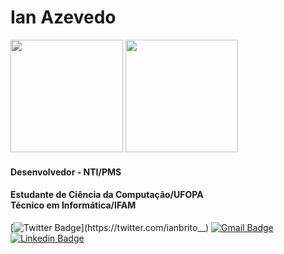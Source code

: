 # Ian Azevedo
<p>
  <img height="180em" src="https://github-readme-stats.vercel.app/api?username=ianbrito&show_icons=true&theme=dark&include_all_commits=true&count_private=true"/>
  <img height="180em" src="https://github-readme-stats.vercel.app/api/top-langs/?username=ianbrito&layout=compact&langs_count=7&theme=dark"/>
</p>

#### Desenvolvedor - NTI/PMS
#### Estudante de Ciência da Computação/UFOPA</br>Técnico em Informática/IFAM

[![Twitter Badge](https://img.shields.io/badge/-%40ianbrito____-blue?style=flat-square&labelColor=Bluecc&logo=twitter&logoColor=white&link=https://twitter.com/ianbrito__)](https://twitter.com/ianbrito__)
[![Gmail Badge](https://img.shields.io/badge/-ianbazevedo@gmail.com-blue?style=flat-square&logo=Gmail&logoColor=white&link=mailto:ianbazevedo@gmail.com)](mailto:ianbazevedo@gmail.com)
[![Linkedin Badge](https://img.shields.io/badge/-Ian%20Azevedo-blue?style=flat-square&logo=Linkedin&logoColor=white&link=https://www.linkedin.com/in/ianbazevedo/)](https://www.linkedin.com/in/ianbazevedo/) 
